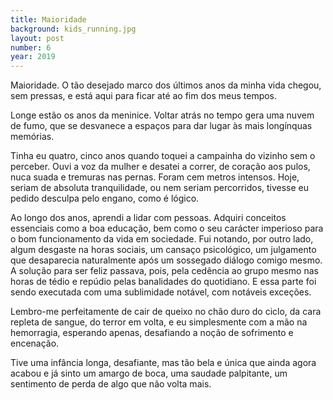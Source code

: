 ```yaml
---
title: Maioridade
background: kids_running.jpg
layout: post
number: 6
year: 2019
---
```


Maioridade. O tão desejado marco dos últimos anos da minha vida chegou, sem pressas, e está aqui para ficar até ao fim dos meus tempos.

Longe estão os anos da meninice. Voltar atrás no tempo gera uma nuvem de fumo, que se desvanece a espaços para dar lugar às mais longínquas memórias.

Tinha eu quatro, cinco anos quando toquei a campainha do vizinho sem o perceber. Ouvi a voz da mulher e desatei a correr, de coração aos pulos, nuca suada e tremuras nas pernas. Foram cem metros intensos. Hoje, seriam de absoluta tranquilidade, ou nem seriam percorridos, tivesse eu pedido desculpa pelo engano, como é lógico.

Ao longo dos anos, aprendi a lidar com pessoas. Adquiri conceitos essenciais como a boa educação, bem como o seu carácter imperioso para o bom funcionamento da vida em sociedade. Fui notando, por outro lado, algum desgaste na horas sociais, um cansaço psicológico, um julgamento que desaparecia naturalmente após um sossegado diálogo comigo mesmo. A solução para ser feliz passava, pois, pela cedência ao grupo mesmo nas horas de tédio e repúdio pelas banalidades do quotidiano. E essa parte foi sendo executada com uma sublimidade notável, com notáveis exceções.

Lembro-me perfeitamente de cair de queixo no chão duro do ciclo, da cara repleta de sangue, do terror em volta, e eu simplesmente com a mão na hemorragia, esperando apenas, desafiando a noção de sofrimento e encenação.

Tive uma infância longa, desafiante, mas tão bela e única que ainda agora acabou e já sinto um amargo de boca, uma saudade palpitante, um sentimento de perda de algo que não volta mais.
